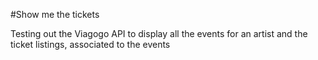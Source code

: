 #Show me the tickets

Testing out the Viagogo API to display all the events for an artist and the ticket listings, associated to the events